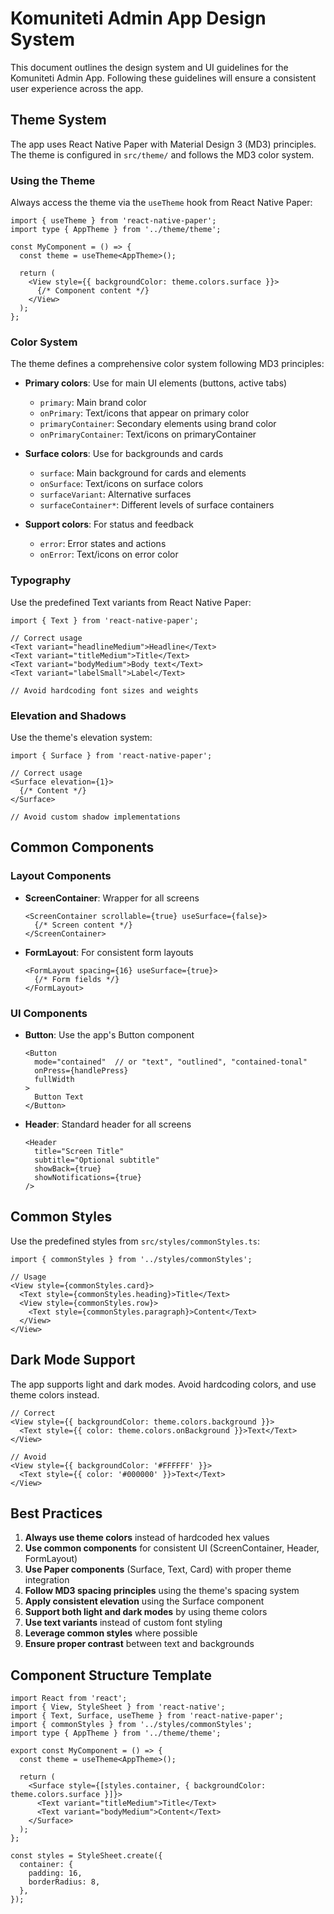 # Komuniteti Admin App Design System

This document outlines the design system and UI guidelines for the Komuniteti Admin App. Following these guidelines will ensure a consistent user experience across the app.

## Theme System

The app uses React Native Paper with Material Design 3 (MD3) principles. The theme is configured in `src/theme/` and follows the MD3 color system.

### Using the Theme

Always access the theme via the `useTheme` hook from React Native Paper:

```tsx
import { useTheme } from 'react-native-paper';
import type { AppTheme } from '../theme/theme';

const MyComponent = () => {
  const theme = useTheme<AppTheme>();
  
  return (
    <View style={{ backgroundColor: theme.colors.surface }}>
      {/* Component content */}
    </View>
  );
};
```

### Color System

The theme defines a comprehensive color system following MD3 principles:

- **Primary colors**: Use for main UI elements (buttons, active tabs)
  - `primary`: Main brand color
  - `onPrimary`: Text/icons that appear on primary color
  - `primaryContainer`: Secondary elements using brand color
  - `onPrimaryContainer`: Text/icons on primaryContainer

- **Surface colors**: Use for backgrounds and cards
  - `surface`: Main background for cards and elements
  - `onSurface`: Text/icons on surface colors
  - `surfaceVariant`: Alternative surfaces
  - `surfaceContainer*`: Different levels of surface containers

- **Support colors**: For status and feedback
  - `error`: Error states and actions
  - `onError`: Text/icons on error color

### Typography

Use the predefined Text variants from React Native Paper:

```tsx
import { Text } from 'react-native-paper';

// Correct usage
<Text variant="headlineMedium">Headline</Text>
<Text variant="titleMedium">Title</Text>
<Text variant="bodyMedium">Body text</Text>
<Text variant="labelSmall">Label</Text>

// Avoid hardcoding font sizes and weights
```

### Elevation and Shadows

Use the theme's elevation system:

```tsx
import { Surface } from 'react-native-paper';

// Correct usage
<Surface elevation={1}>
  {/* Content */}
</Surface>

// Avoid custom shadow implementations
```

## Common Components

### Layout Components

- **ScreenContainer**: Wrapper for all screens
  ```tsx
  <ScreenContainer scrollable={true} useSurface={false}>
    {/* Screen content */}
  </ScreenContainer>
  ```

- **FormLayout**: For consistent form layouts
  ```tsx
  <FormLayout spacing={16} useSurface={true}>
    {/* Form fields */}
  </FormLayout>
  ```

### UI Components

- **Button**: Use the app's Button component
  ```tsx
  <Button 
    mode="contained"  // or "text", "outlined", "contained-tonal"
    onPress={handlePress}
    fullWidth
  >
    Button Text
  </Button>
  ```

- **Header**: Standard header for all screens
  ```tsx
  <Header 
    title="Screen Title"
    subtitle="Optional subtitle"
    showBack={true}
    showNotifications={true}
  />
  ```

## Common Styles

Use the predefined styles from `src/styles/commonStyles.ts`:

```tsx
import { commonStyles } from '../styles/commonStyles';

// Usage
<View style={commonStyles.card}>
  <Text style={commonStyles.heading}>Title</Text>
  <View style={commonStyles.row}>
    <Text style={commonStyles.paragraph}>Content</Text>
  </View>
</View>
```

## Dark Mode Support

The app supports light and dark modes. Avoid hardcoding colors, and use theme colors instead.

```tsx
// Correct
<View style={{ backgroundColor: theme.colors.background }}>
  <Text style={{ color: theme.colors.onBackground }}>Text</Text>
</View>

// Avoid
<View style={{ backgroundColor: '#FFFFFF' }}>
  <Text style={{ color: '#000000' }}>Text</Text>
</View>
```

## Best Practices

1. **Always use theme colors** instead of hardcoded hex values
2. **Use common components** for consistent UI (ScreenContainer, Header, FormLayout)
3. **Use Paper components** (Surface, Text, Card) with proper theme integration
4. **Follow MD3 spacing principles** using the theme's spacing system
5. **Apply consistent elevation** using the Surface component
6. **Support both light and dark modes** by using theme colors
7. **Use text variants** instead of custom font styling
8. **Leverage common styles** where possible
9. **Ensure proper contrast** between text and backgrounds

## Component Structure Template

```tsx
import React from 'react';
import { View, StyleSheet } from 'react-native';
import { Text, Surface, useTheme } from 'react-native-paper';
import { commonStyles } from '../styles/commonStyles';
import type { AppTheme } from '../theme/theme';

export const MyComponent = () => {
  const theme = useTheme<AppTheme>();
  
  return (
    <Surface style={[styles.container, { backgroundColor: theme.colors.surface }]}>
      <Text variant="titleMedium">Title</Text>
      <Text variant="bodyMedium">Content</Text>
    </Surface>
  );
};

const styles = StyleSheet.create({
  container: {
    padding: 16,
    borderRadius: 8,
  },
});
``` 